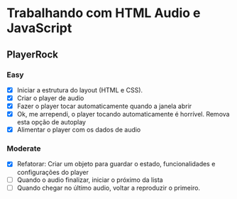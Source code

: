 # Trabalhando com HTML Audio e JavaScript

## PlayerRock

### Easy

- [x] Iniciar a estrutura do layout (HTML e CSS).
- [x] Criar o player de audio
- [x] Fazer o player tocar automaticamente quando a janela abrir
- [x] Ok, me arrependi, o player tocando automaticamente é horrível. Remova esta opção de autoplay
- [x] Alimentar o player com os dados de audio

### Moderate
- [x] Refatorar: Criar um objeto para guardar o estado, funcionalidades e configurações do player
- [ ] Quando o audio finalizar, iniciar o próximo da lista
- [ ] Quando chegar no último audio, voltar a reproduzir o primeiro.